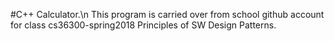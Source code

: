 #C++ Calculator.\n
This program is carried over from school github account for class cs36300-spring2018 Principles of SW Design Patterns.
